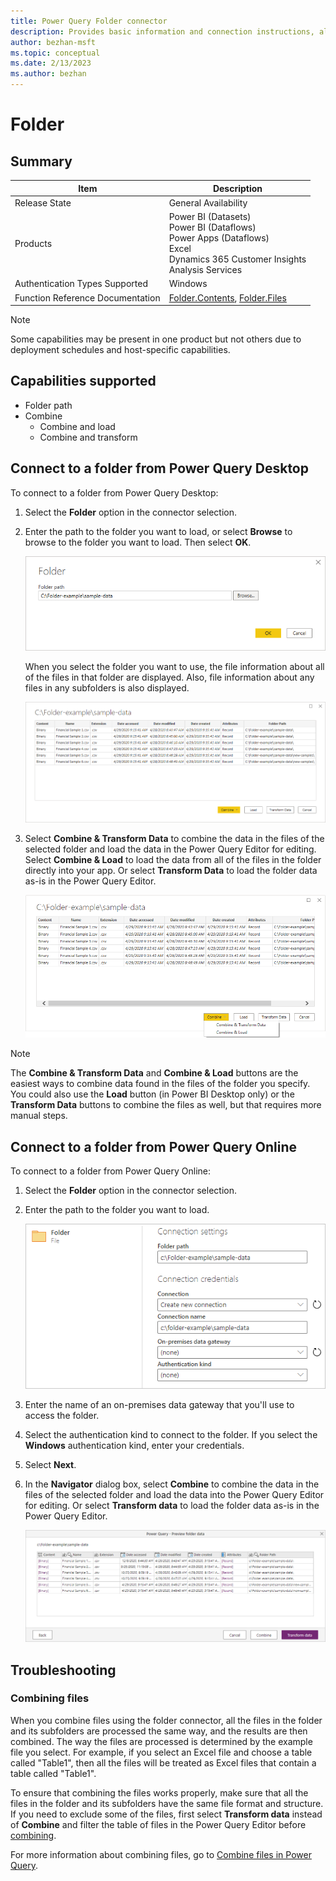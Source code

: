 ```yaml
---
title: Power Query Folder connector
description: Provides basic information and connection instructions, along with tips about combining data from multiple files and subfolders.
author: bezhan-msft
ms.topic: conceptual
ms.date: 2/13/2023
ms.author: bezhan
---
```


# Folder

## Summary

| Item | Description |
| ---- | ----------- |
| Release State | General Availability |
| Products | Power BI (Datasets)<br/>Power BI (Dataflows)<br/>Power Apps (Dataflows)<br/>Excel<br/>Dynamics 365 Customer Insights<br/>Analysis Services |
|Authentication Types Supported | Windows |
| Function Reference Documentation | [Folder.Contents](/powerquery-m/folder-contents), [Folder.Files](/powerquery-m/folder-files) |

>[!Note]
>Some capabilities may be present in one product but not others due to deployment schedules and host-specific capabilities.

## Capabilities supported

* Folder path
* Combine
  * Combine and load
  * Combine and transform

## Connect to a folder from Power Query Desktop

To connect to a folder from Power Query Desktop:

1. Select the **Folder** option in the connector selection.

2. Enter the path to the folder you want to load, or select **Browse** to browse to the folder you want to load. Then select **OK**.

   ![Folder selection.](./media/folder/folder-browse.png)

   When you select the folder you want to use, the file information about all of the files in that folder are displayed. Also, file information about any files in any subfolders is also displayed.

   ![Folder information.](./media/folder/folder-info.png)

3. Select **Combine & Transform Data** to combine the data in the files of the selected folder and load the data in the Power Query Editor for editing. Select **Combine & Load** to load the data from all of the files in the folder directly into your app. Or select **Transform Data** to load the folder data as-is in the Power Query Editor.

   ![Combine files from folder.](./media/folder/combine-folder-files.png)

>[!Note]
>The **Combine & Transform Data** and **Combine & Load** buttons are the easiest ways to combine data found in the files of the folder you specify. You could also use the **Load** button (in Power BI Desktop only) or the **Transform Data** buttons to combine the files as well, but that requires more manual steps.

## Connect to a folder from Power Query Online

To connect to a folder from Power Query Online:

1. Select the **Folder** option in the connector selection.

2. Enter the path to the folder you want to load.

   ![Folder selection online.](./media/folder/folder-browse-online.png)

3. Enter the name of an on-premises data gateway that you'll use to access the folder.

4. Select the authentication kind to connect to the folder. If you select the **Windows** authentication kind, enter your credentials.

5. Select **Next**.

6. In the **Navigator** dialog box, select **Combine** to combine the data in the files of the selected folder and load the data into the Power Query Editor for editing. Or select **Transform data** to load the folder data as-is in the Power Query Editor.

   ![Select what to do with the data displayed in the Navigator.](./media/folder/navigator-online.png)

## Troubleshooting

### Combining files

When you combine files using the folder connector, all the files in the folder and its subfolders are processed the same way, and the results are then combined. The way the files are processed is determined by the example file you select. For example, if you select an Excel file and choose a table called "Table1", then all the files will be treated as Excel files that contain a table called "Table1".

To ensure that combining the files works properly, make sure that all the files in the folder and its subfolders have the same file format and structure. If you need to exclude some of the files, first select **Transform data** instead of **Combine** and filter the table of files in the Power Query Editor before [combining](../combine-files-overview.md).

For more information about combining files, go to [Combine files in Power Query](../combine-files-overview.md).
